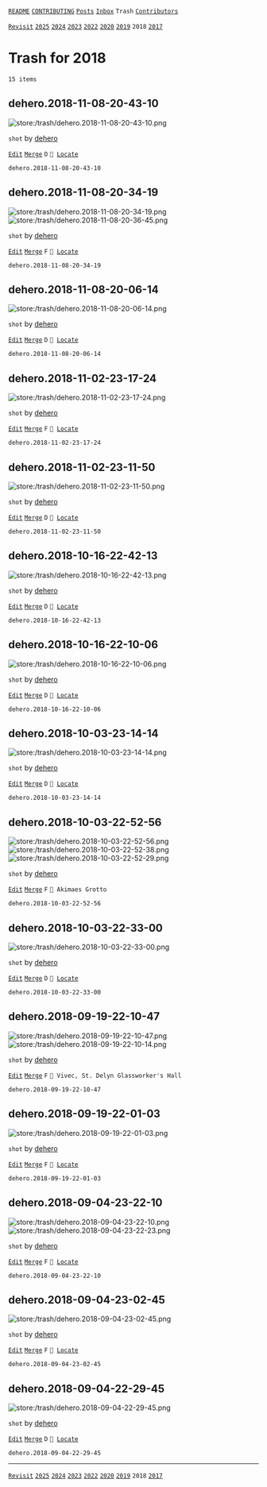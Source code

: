[`README`](../../README.md) [`CONTRIBUTING`](../../CONTRIBUTING.md) [`Posts`](../posts/index.md) [`Inbox`](../inbox/index.md) `Trash` [`Contributors`](../contributors.md)

[`Revisit`](revisit.md) [`2025`](index.md) [`2024`](2024.md) [`2023`](2023.md) [`2022`](2022.md) [`2020`](2020.md) [`2019`](2019.md) `2018` [`2017`](2017.md)

# Trash for 2018

`15 items`

## <span id="dehero.2018-11-08-20-43-10">dehero.2018-11-08-20-43-10</span>

![store:/trash/dehero.2018-11-08-20-43-10.png](../../assets/previews/trash/dehero.2018-11-08-20-43-10.avif "dehero.2018-11-08-20-43-10")

`shot` by [dehero](../contributors.md#dehero)

[`Edit`](https://github.com/dehero/mwscr/issues/new?labels=post-editing&amp;template=post-editing.yml&amp;title=dehero.2018-11-08-20-43-10&amp;postContent=store%3A%2Ftrash%2Fdehero.2018-11-08-20-43-10.png&amp;postTitle=&amp;postTitleRu=&amp;postAuthor=dehero&amp;postType=shot&amp;postEngine=&amp;postAddon=&amp;postTags=&amp;postLocation=&amp;postMark=D&amp;postViolation=&amp;postTrash=&amp;postRequest=) [`Merge`](https://github.com/dehero/mwscr/issues/new?labels=post-merging&amp;template=post-merging.yml&amp;title=dehero.2018-11-08-20-43-10&amp;mergeWithIds=) `D` <code>📍 [Locate](https://github.com/dehero/mwscr/issues/new?labels=post-location&template=post-location.yml&title=dehero.2018-11-08-20-43-10&postLocation=)</code>

```
dehero.2018-11-08-20-43-10
```

## <span id="dehero.2018-11-08-20-34-19">dehero.2018-11-08-20-34-19</span>

![store:/trash/dehero.2018-11-08-20-34-19.png](../../assets/previews/trash/dehero.2018-11-08-20-34-19.avif "dehero.2018-11-08-20-34-19")
![store:/trash/dehero.2018-11-08-20-36-45.png](../../assets/previews/trash/dehero.2018-11-08-20-36-45.avif "dehero.2018-11-08-20-36-45")

`shot` by [dehero](../contributors.md#dehero)

[`Edit`](https://github.com/dehero/mwscr/issues/new?labels=post-editing&amp;template=post-editing.yml&amp;title=dehero.2018-11-08-20-34-19&amp;postContent=store%3A%2Ftrash%2Fdehero.2018-11-08-20-34-19.png%0Astore%3A%2Ftrash%2Fdehero.2018-11-08-20-36-45.png&amp;postTitle=&amp;postTitleRu=&amp;postAuthor=dehero&amp;postType=shot&amp;postEngine=&amp;postAddon=&amp;postTags=&amp;postLocation=&amp;postMark=F&amp;postViolation=&amp;postTrash=&amp;postRequest=) [`Merge`](https://github.com/dehero/mwscr/issues/new?labels=post-merging&amp;template=post-merging.yml&amp;title=dehero.2018-11-08-20-34-19&amp;mergeWithIds=) `F` <code>📍 [Locate](https://github.com/dehero/mwscr/issues/new?labels=post-location&template=post-location.yml&title=dehero.2018-11-08-20-34-19&postLocation=)</code>

```
dehero.2018-11-08-20-34-19
```

## <span id="dehero.2018-11-08-20-06-14">dehero.2018-11-08-20-06-14</span>

![store:/trash/dehero.2018-11-08-20-06-14.png](../../assets/previews/trash/dehero.2018-11-08-20-06-14.avif "dehero.2018-11-08-20-06-14")

`shot` by [dehero](../contributors.md#dehero)

[`Edit`](https://github.com/dehero/mwscr/issues/new?labels=post-editing&amp;template=post-editing.yml&amp;title=dehero.2018-11-08-20-06-14&amp;postContent=store%3A%2Ftrash%2Fdehero.2018-11-08-20-06-14.png&amp;postTitle=&amp;postTitleRu=&amp;postAuthor=dehero&amp;postType=shot&amp;postEngine=&amp;postAddon=&amp;postTags=&amp;postLocation=&amp;postMark=D&amp;postViolation=&amp;postTrash=&amp;postRequest=) [`Merge`](https://github.com/dehero/mwscr/issues/new?labels=post-merging&amp;template=post-merging.yml&amp;title=dehero.2018-11-08-20-06-14&amp;mergeWithIds=) `D` <code>📍 [Locate](https://github.com/dehero/mwscr/issues/new?labels=post-location&template=post-location.yml&title=dehero.2018-11-08-20-06-14&postLocation=)</code>

```
dehero.2018-11-08-20-06-14
```

## <span id="dehero.2018-11-02-23-17-24">dehero.2018-11-02-23-17-24</span>

![store:/trash/dehero.2018-11-02-23-17-24.png](../../assets/previews/trash/dehero.2018-11-02-23-17-24.avif "dehero.2018-11-02-23-17-24")

`shot` by [dehero](../contributors.md#dehero)

[`Edit`](https://github.com/dehero/mwscr/issues/new?labels=post-editing&amp;template=post-editing.yml&amp;title=dehero.2018-11-02-23-17-24&amp;postContent=store%3A%2Ftrash%2Fdehero.2018-11-02-23-17-24.png&amp;postTitle=&amp;postTitleRu=&amp;postAuthor=dehero&amp;postType=shot&amp;postEngine=&amp;postAddon=&amp;postTags=&amp;postLocation=&amp;postMark=F&amp;postViolation=&amp;postTrash=&amp;postRequest=) [`Merge`](https://github.com/dehero/mwscr/issues/new?labels=post-merging&amp;template=post-merging.yml&amp;title=dehero.2018-11-02-23-17-24&amp;mergeWithIds=) `F` <code>📍 [Locate](https://github.com/dehero/mwscr/issues/new?labels=post-location&template=post-location.yml&title=dehero.2018-11-02-23-17-24&postLocation=)</code>

```
dehero.2018-11-02-23-17-24
```

## <span id="dehero.2018-11-02-23-11-50">dehero.2018-11-02-23-11-50</span>

![store:/trash/dehero.2018-11-02-23-11-50.png](../../assets/previews/trash/dehero.2018-11-02-23-11-50.avif "dehero.2018-11-02-23-11-50")

`shot` by [dehero](../contributors.md#dehero)

[`Edit`](https://github.com/dehero/mwscr/issues/new?labels=post-editing&amp;template=post-editing.yml&amp;title=dehero.2018-11-02-23-11-50&amp;postContent=store%3A%2Ftrash%2Fdehero.2018-11-02-23-11-50.png&amp;postTitle=&amp;postTitleRu=&amp;postAuthor=dehero&amp;postType=shot&amp;postEngine=&amp;postAddon=&amp;postTags=&amp;postLocation=&amp;postMark=D&amp;postViolation=&amp;postTrash=&amp;postRequest=) [`Merge`](https://github.com/dehero/mwscr/issues/new?labels=post-merging&amp;template=post-merging.yml&amp;title=dehero.2018-11-02-23-11-50&amp;mergeWithIds=) `D` <code>📍 [Locate](https://github.com/dehero/mwscr/issues/new?labels=post-location&template=post-location.yml&title=dehero.2018-11-02-23-11-50&postLocation=)</code>

```
dehero.2018-11-02-23-11-50
```

## <span id="dehero.2018-10-16-22-42-13">dehero.2018-10-16-22-42-13</span>

![store:/trash/dehero.2018-10-16-22-42-13.png](../../assets/previews/trash/dehero.2018-10-16-22-42-13.avif "dehero.2018-10-16-22-42-13")

`shot` by [dehero](../contributors.md#dehero)

[`Edit`](https://github.com/dehero/mwscr/issues/new?labels=post-editing&amp;template=post-editing.yml&amp;title=dehero.2018-10-16-22-42-13&amp;postContent=store%3A%2Ftrash%2Fdehero.2018-10-16-22-42-13.png&amp;postTitle=&amp;postTitleRu=&amp;postAuthor=dehero&amp;postType=shot&amp;postEngine=&amp;postAddon=&amp;postTags=&amp;postLocation=&amp;postMark=D&amp;postViolation=&amp;postTrash=&amp;postRequest=) [`Merge`](https://github.com/dehero/mwscr/issues/new?labels=post-merging&amp;template=post-merging.yml&amp;title=dehero.2018-10-16-22-42-13&amp;mergeWithIds=) `D` <code>📍 [Locate](https://github.com/dehero/mwscr/issues/new?labels=post-location&template=post-location.yml&title=dehero.2018-10-16-22-42-13&postLocation=)</code>

```
dehero.2018-10-16-22-42-13
```

## <span id="dehero.2018-10-16-22-10-06">dehero.2018-10-16-22-10-06</span>

![store:/trash/dehero.2018-10-16-22-10-06.png](../../assets/previews/trash/dehero.2018-10-16-22-10-06.avif "dehero.2018-10-16-22-10-06")

`shot` by [dehero](../contributors.md#dehero)

[`Edit`](https://github.com/dehero/mwscr/issues/new?labels=post-editing&amp;template=post-editing.yml&amp;title=dehero.2018-10-16-22-10-06&amp;postContent=store%3A%2Ftrash%2Fdehero.2018-10-16-22-10-06.png&amp;postTitle=&amp;postTitleRu=&amp;postAuthor=dehero&amp;postType=shot&amp;postEngine=&amp;postAddon=&amp;postTags=&amp;postLocation=&amp;postMark=D&amp;postViolation=&amp;postTrash=&amp;postRequest=) [`Merge`](https://github.com/dehero/mwscr/issues/new?labels=post-merging&amp;template=post-merging.yml&amp;title=dehero.2018-10-16-22-10-06&amp;mergeWithIds=) `D` <code>📍 [Locate](https://github.com/dehero/mwscr/issues/new?labels=post-location&template=post-location.yml&title=dehero.2018-10-16-22-10-06&postLocation=)</code>

```
dehero.2018-10-16-22-10-06
```

## <span id="dehero.2018-10-03-23-14-14">dehero.2018-10-03-23-14-14</span>

![store:/trash/dehero.2018-10-03-23-14-14.png](../../assets/previews/trash/dehero.2018-10-03-23-14-14.avif "dehero.2018-10-03-23-14-14")

`shot` by [dehero](../contributors.md#dehero)

[`Edit`](https://github.com/dehero/mwscr/issues/new?labels=post-editing&amp;template=post-editing.yml&amp;title=dehero.2018-10-03-23-14-14&amp;postContent=store%3A%2Ftrash%2Fdehero.2018-10-03-23-14-14.png&amp;postTitle=&amp;postTitleRu=&amp;postAuthor=dehero&amp;postType=shot&amp;postEngine=&amp;postAddon=&amp;postTags=&amp;postLocation=&amp;postMark=D&amp;postViolation=&amp;postTrash=&amp;postRequest=) [`Merge`](https://github.com/dehero/mwscr/issues/new?labels=post-merging&amp;template=post-merging.yml&amp;title=dehero.2018-10-03-23-14-14&amp;mergeWithIds=) `D` <code>📍 [Locate](https://github.com/dehero/mwscr/issues/new?labels=post-location&template=post-location.yml&title=dehero.2018-10-03-23-14-14&postLocation=)</code>

```
dehero.2018-10-03-23-14-14
```

## <span id="dehero.2018-10-03-22-52-56">dehero.2018-10-03-22-52-56</span>

![store:/trash/dehero.2018-10-03-22-52-56.png](../../assets/previews/trash/dehero.2018-10-03-22-52-56.avif "dehero.2018-10-03-22-52-56")
![store:/trash/dehero.2018-10-03-22-52-38.png](../../assets/previews/trash/dehero.2018-10-03-22-52-38.avif "dehero.2018-10-03-22-52-38")
![store:/trash/dehero.2018-10-03-22-52-29.png](../../assets/previews/trash/dehero.2018-10-03-22-52-29.avif "dehero.2018-10-03-22-52-29")

`shot` by [dehero](../contributors.md#dehero)

[`Edit`](https://github.com/dehero/mwscr/issues/new?labels=post-editing&amp;template=post-editing.yml&amp;title=dehero.2018-10-03-22-52-56&amp;postContent=store%3A%2Ftrash%2Fdehero.2018-10-03-22-52-56.png%0Astore%3A%2Ftrash%2Fdehero.2018-10-03-22-52-38.png%0Astore%3A%2Ftrash%2Fdehero.2018-10-03-22-52-29.png&amp;postTitle=&amp;postTitleRu=&amp;postAuthor=dehero&amp;postType=shot&amp;postEngine=&amp;postAddon=&amp;postTags=&amp;postLocation=Akimaes+Grotto&amp;postMark=F&amp;postViolation=&amp;postTrash=&amp;postRequest=) [`Merge`](https://github.com/dehero/mwscr/issues/new?labels=post-merging&amp;template=post-merging.yml&amp;title=dehero.2018-10-03-22-52-56&amp;mergeWithIds=) `F` `📍 Akimaes Grotto`

```
dehero.2018-10-03-22-52-56
```

## <span id="dehero.2018-10-03-22-33-00">dehero.2018-10-03-22-33-00</span>

![store:/trash/dehero.2018-10-03-22-33-00.png](../../assets/previews/trash/dehero.2018-10-03-22-33-00.avif "dehero.2018-10-03-22-33-00")

`shot` by [dehero](../contributors.md#dehero)

[`Edit`](https://github.com/dehero/mwscr/issues/new?labels=post-editing&amp;template=post-editing.yml&amp;title=dehero.2018-10-03-22-33-00&amp;postContent=store%3A%2Ftrash%2Fdehero.2018-10-03-22-33-00.png&amp;postTitle=&amp;postTitleRu=&amp;postAuthor=dehero&amp;postType=shot&amp;postEngine=&amp;postAddon=&amp;postTags=&amp;postLocation=&amp;postMark=D&amp;postViolation=&amp;postTrash=&amp;postRequest=) [`Merge`](https://github.com/dehero/mwscr/issues/new?labels=post-merging&amp;template=post-merging.yml&amp;title=dehero.2018-10-03-22-33-00&amp;mergeWithIds=) `D` <code>📍 [Locate](https://github.com/dehero/mwscr/issues/new?labels=post-location&template=post-location.yml&title=dehero.2018-10-03-22-33-00&postLocation=)</code>

```
dehero.2018-10-03-22-33-00
```

## <span id="dehero.2018-09-19-22-10-47">dehero.2018-09-19-22-10-47</span>

![store:/trash/dehero.2018-09-19-22-10-47.png](../../assets/previews/trash/dehero.2018-09-19-22-10-47.avif "dehero.2018-09-19-22-10-47")
![store:/trash/dehero.2018-09-19-22-10-14.png](../../assets/previews/trash/dehero.2018-09-19-22-10-14.avif "dehero.2018-09-19-22-10-14")

`shot` by [dehero](../contributors.md#dehero)

[`Edit`](https://github.com/dehero/mwscr/issues/new?labels=post-editing&amp;template=post-editing.yml&amp;title=dehero.2018-09-19-22-10-47&amp;postContent=store%3A%2Ftrash%2Fdehero.2018-09-19-22-10-47.png%0Astore%3A%2Ftrash%2Fdehero.2018-09-19-22-10-14.png&amp;postTitle=&amp;postTitleRu=&amp;postAuthor=dehero&amp;postType=shot&amp;postEngine=&amp;postAddon=&amp;postTags=&amp;postLocation=Vivec%2C+St.+Delyn+Glassworker%27s+Hall&amp;postMark=F&amp;postViolation=&amp;postTrash=&amp;postRequest=) [`Merge`](https://github.com/dehero/mwscr/issues/new?labels=post-merging&amp;template=post-merging.yml&amp;title=dehero.2018-09-19-22-10-47&amp;mergeWithIds=) `F` `📍 Vivec, St. Delyn Glassworker's Hall`

```
dehero.2018-09-19-22-10-47
```

## <span id="dehero.2018-09-19-22-01-03">dehero.2018-09-19-22-01-03</span>

![store:/trash/dehero.2018-09-19-22-01-03.png](../../assets/previews/trash/dehero.2018-09-19-22-01-03.avif "dehero.2018-09-19-22-01-03")

`shot` by [dehero](../contributors.md#dehero)

[`Edit`](https://github.com/dehero/mwscr/issues/new?labels=post-editing&amp;template=post-editing.yml&amp;title=dehero.2018-09-19-22-01-03&amp;postContent=store%3A%2Ftrash%2Fdehero.2018-09-19-22-01-03.png&amp;postTitle=&amp;postTitleRu=&amp;postAuthor=dehero&amp;postType=shot&amp;postEngine=&amp;postAddon=&amp;postTags=&amp;postLocation=&amp;postMark=F&amp;postViolation=&amp;postTrash=&amp;postRequest=) [`Merge`](https://github.com/dehero/mwscr/issues/new?labels=post-merging&amp;template=post-merging.yml&amp;title=dehero.2018-09-19-22-01-03&amp;mergeWithIds=) `F` <code>📍 [Locate](https://github.com/dehero/mwscr/issues/new?labels=post-location&template=post-location.yml&title=dehero.2018-09-19-22-01-03&postLocation=)</code>

```
dehero.2018-09-19-22-01-03
```

## <span id="dehero.2018-09-04-23-22-10">dehero.2018-09-04-23-22-10</span>

![store:/trash/dehero.2018-09-04-23-22-10.png](../../assets/previews/trash/dehero.2018-09-04-23-22-10.avif "dehero.2018-09-04-23-22-10")
![store:/trash/dehero.2018-09-04-23-22-23.png](../../assets/previews/trash/dehero.2018-09-04-23-22-23.avif "dehero.2018-09-04-23-22-23")

`shot` by [dehero](../contributors.md#dehero)

[`Edit`](https://github.com/dehero/mwscr/issues/new?labels=post-editing&amp;template=post-editing.yml&amp;title=dehero.2018-09-04-23-22-10&amp;postContent=store%3A%2Ftrash%2Fdehero.2018-09-04-23-22-10.png%0Astore%3A%2Ftrash%2Fdehero.2018-09-04-23-22-23.png&amp;postTitle=&amp;postTitleRu=&amp;postAuthor=dehero&amp;postType=shot&amp;postEngine=&amp;postAddon=&amp;postTags=&amp;postLocation=&amp;postMark=F&amp;postViolation=&amp;postTrash=&amp;postRequest=) [`Merge`](https://github.com/dehero/mwscr/issues/new?labels=post-merging&amp;template=post-merging.yml&amp;title=dehero.2018-09-04-23-22-10&amp;mergeWithIds=) `F` <code>📍 [Locate](https://github.com/dehero/mwscr/issues/new?labels=post-location&template=post-location.yml&title=dehero.2018-09-04-23-22-10&postLocation=)</code>

```
dehero.2018-09-04-23-22-10
```

## <span id="dehero.2018-09-04-23-02-45">dehero.2018-09-04-23-02-45</span>

![store:/trash/dehero.2018-09-04-23-02-45.png](../../assets/previews/trash/dehero.2018-09-04-23-02-45.avif "dehero.2018-09-04-23-02-45")

`shot` by [dehero](../contributors.md#dehero)

[`Edit`](https://github.com/dehero/mwscr/issues/new?labels=post-editing&amp;template=post-editing.yml&amp;title=dehero.2018-09-04-23-02-45&amp;postContent=store%3A%2Ftrash%2Fdehero.2018-09-04-23-02-45.png&amp;postTitle=&amp;postTitleRu=&amp;postAuthor=dehero&amp;postType=shot&amp;postEngine=&amp;postAddon=&amp;postTags=&amp;postLocation=&amp;postMark=F&amp;postViolation=&amp;postTrash=&amp;postRequest=) [`Merge`](https://github.com/dehero/mwscr/issues/new?labels=post-merging&amp;template=post-merging.yml&amp;title=dehero.2018-09-04-23-02-45&amp;mergeWithIds=) `F` <code>📍 [Locate](https://github.com/dehero/mwscr/issues/new?labels=post-location&template=post-location.yml&title=dehero.2018-09-04-23-02-45&postLocation=)</code>

```
dehero.2018-09-04-23-02-45
```

## <span id="dehero.2018-09-04-22-29-45">dehero.2018-09-04-22-29-45</span>

![store:/trash/dehero.2018-09-04-22-29-45.png](../../assets/previews/trash/dehero.2018-09-04-22-29-45.avif "dehero.2018-09-04-22-29-45")

`shot` by [dehero](../contributors.md#dehero)

[`Edit`](https://github.com/dehero/mwscr/issues/new?labels=post-editing&amp;template=post-editing.yml&amp;title=dehero.2018-09-04-22-29-45&amp;postContent=store%3A%2Ftrash%2Fdehero.2018-09-04-22-29-45.png&amp;postTitle=&amp;postTitleRu=&amp;postAuthor=dehero&amp;postType=shot&amp;postEngine=&amp;postAddon=&amp;postTags=&amp;postLocation=&amp;postMark=D&amp;postViolation=&amp;postTrash=&amp;postRequest=) [`Merge`](https://github.com/dehero/mwscr/issues/new?labels=post-merging&amp;template=post-merging.yml&amp;title=dehero.2018-09-04-22-29-45&amp;mergeWithIds=) `D` <code>📍 [Locate](https://github.com/dehero/mwscr/issues/new?labels=post-location&template=post-location.yml&title=dehero.2018-09-04-22-29-45&postLocation=)</code>

```
dehero.2018-09-04-22-29-45
```

---

[`Revisit`](revisit.md) [`2025`](index.md) [`2024`](2024.md) [`2023`](2023.md) [`2022`](2022.md) [`2020`](2020.md) [`2019`](2019.md) `2018` [`2017`](2017.md)
